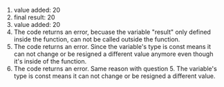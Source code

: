 1. value added: 20
2. final result: 20
3. value added: 20
4. The code returns an error, becuase the variable "result" only defined inside the function, can not be called outside the function.
5. The code returns an error. Since the variable's type is const means it can not change or be resigned a different value anymore even though it's inside of the function.
6. The code returns an error. Same reason with question 5. The variable's type is const means it can not change or be resigned a different value. 
